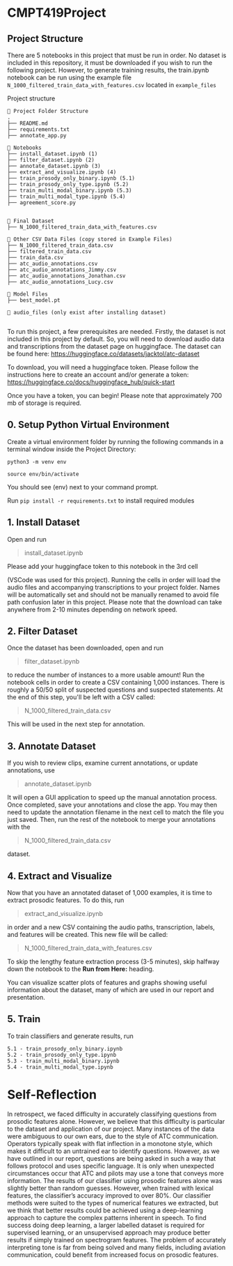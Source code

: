 # CMPT419Project

## Project Structure

There are 5 notebooks in this project that must be run in order. 
No dataset is included in this repository, it must be downloaded if you wish to run the following project. However, to generate training results, the train.ipynb notebook can be run using the example file ```N_1000_filtered_train_data_with_features.csv``` located in ```example_files```


Project structure
```
📂 Project Folder Structure
.
├── README.md
├── requirements.txt
├── annotate_app.py

📘 Notebooks
├── install_dataset.ipynb (1)
├── filter_dataset.ipynb (2)
├── annotate_dataset.ipynb (3)
├── extract_and_visualize.ipynb (4)
├── train_prosody_only_binary.ipynb (5.1)
├── train_prosody_only_type.ipynb (5.2)
├── train_multi_modal_binary.ipynb (5.3)
├── train_multi_modal_type.ipynb (5.4)
├── agreement_score.py


📀 Final Dataset
├── N_1000_filtered_train_data_with_features.csv

📄 Other CSV Data Files (copy stored in Example Files)
├── N_1000_filtered_train_data.csv
├── filtered_train_data.csv
├── train_data.csv
├── atc_audio_annotations.csv
├── atc_audio_annotations_Jimmy.csv
├── atc_audio_annotations_Jonathan.csv
├── atc_audio_annotations_Lucy.csv

📁 Model Files
├── best_model.pt

📂 audio_files (only exist after installing dataset)


```

To run this project, a few prerequisites are needed. Firstly, the dataset is not included in this project by default. So, you will need to download audio data and transcriptions from the dataset page on huggingface. The dataset can be found here: 
https://huggingface.co/datasets/jacktol/atc-dataset

To download, you will need a huggingface token. Please follow the instructions here to create an account and/or generate a token:
https://huggingface.co/docs/huggingface_hub/quick-start

Once you have a token, you can begin! Please note that approximately 700 mb of storage is required.

## 0. Setup Python Virtual Environment

Create a virtual environment folder by running the following commands in a terminal window inside the Project Directory:

```python3 -m venv env```

```source env/bin/activate```

You should see (env) next to your command prompt.

Run ```pip install -r requirements.txt``` to install required modules

## 1. Install Dataset

Open and run 
> install_dataset.ipynb

Please add your huggingface token to this notebook in the 3rd cell

(VSCode was used for this project). Running the cells in order will load the audio files and accompanying transcriptions to your project folder. Names will be automatically set and should not be manually renamed to avoid file path confusion later in this project. Please note that the download can take anywhere from 2-10 minutes depending on network speed.

## 2. Filter Dataset

Once the dataset has been downloaded, open and run
> filter_dataset.ipynb 

 to reduce the number of instances to a more usable amount! Run the notebook cells in order to create a CSV containing 1,000 instances. There is roughly a 50/50 split of suspected questions and suspected statements. At the end of this step, you'll be left with a CSV called: 

> N_1000_filtered_train_data.csv 

This will be used in the next step for annotation. 

## 3. Annotate Dataset

If you wish to review clips, examine current annotations, or update annotations, use 
> annotate_dataset.ipynb

 It will open a GUI application to speed up the manual annotation process. Once completed, save your annotations and close the app. You may then need to update the annotation filename in the next cell to match the file you just saved. Then, run the rest of the notebook to merge your annotations with the

> N_1000_filtered_train_data.csv 

dataset.

## 4. Extract and Visualize

Now that you have an annotated dataset of 1,000 examples, it is time to extract prosodic features. To do this, run 

> extract_and_visualize.ipynb

 in order and a new CSV containing the audio paths, transcription, labels, and features will be created. This new file will be called:
 
 > N_1000_filtered_train_data_with_features.csv 

 To skip the lengthy feature extraction process (3-5 minutes), skip halfway down the notebook to the **Run from Here:** heading.
 
 You can visualize scatter plots of features and graphs showing useful information about the dataset, many of which are used in our report and presentation.

## 5. Train

To train classifiers and generate results, run 

```
5.1 - train_prosody_only_binary.ipynb
5.2 - train_prosody_only_type.ipynb 
5.3 - train_multi_modal_binary.ipynb 
5.4 - train_multi_modal_type.ipynb 
```

# Self-Reflection

In retrospect, we faced difficulty in accurately classifying questions from prosodic features alone. However, we believe that this difficulty is particular to the dataset and application of our project. Many instances of the data were ambiguous to our own ears, due to the style of ATC communication. Operators typically speak with flat inflection in a monotone style, which makes it difficult to an untrained ear to identify questions. However, as we have outlined in our report, questions are being asked in such a way that follows protocol and uses specific language. It is only when unexpected circumstances occur that ATC and pilots may use a tone that conveys more information. The results of our classifier using prosodic features alone was slightly better than random guesses. However, when trained with lexical features, the classifier’s accuracy improved to over 80%. Our classifier methods were suited to the types of numerical features we extracted, but we think that better results could be achieved using a deep-learning approach to capture the complex patterns inherent in speech. To find success doing deep learning, a larger labelled dataset is required for supervised learning, or an unsupervised approach may produce better results if simply trained on spectrogram features. The problem of accurately interpreting tone is far from being solved and many fields, including aviation communication, could benefit from increased focus on prosodic features.







